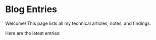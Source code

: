 # Blog Entries

Welcome! This page lists all my technical articles, notes, and findings.

Here are the latest entries:
